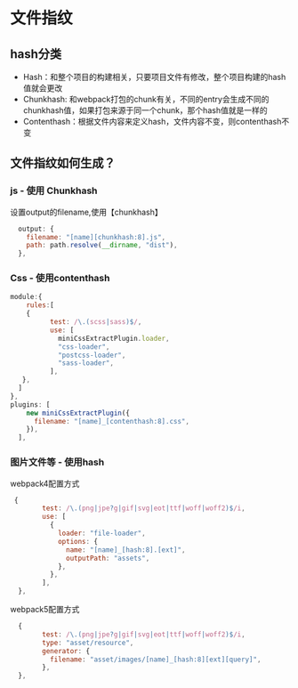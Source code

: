 #   文件指纹

## hash分类

- Hash：和整个项目的构建相关，只要项目文件有修改，整个项目构建的hash值就会更改
- Chunkhash: 和webpack打包的chunk有关，不同的entry会生成不同的chunkhash值，如果打包来源于同一个chunk，那个hash值就是一样的
- Contenthash：根据文件内容来定义hash，文件内容不变，则contenthash不变

## 文件指纹如何生成？ 

### js - 使用 Chunkhash

设置output的filename,使用【chunkhash】

```js
  output: {
    filename: "[name][chunkhash:8].js",
    path: path.resolve(__dirname, "dist"),
  },
```



### Css - 使用contenthash

```js
module:{
    rules:[
    {
          test: /\.(scss|sass)$/,
          use: [
            miniCssExtractPlugin.loader,
            "css-loader",
            "postcss-loader",
            "sass-loader",
          ],
   },
  ]
},
plugins: [
    new miniCssExtractPlugin({
      filename: "[name]_[contenthash:8].css",
    }),
  ],


```

### 图片文件等 - 使用hash

webpack4配置方式

```js
 {
        test: /\.(png|jpe?g|gif|svg|eot|ttf|woff|woff2)$/i,
        use: [
          {
            loader: "file-loader",
            options: {
              name: "[name]_[hash:8].[ext]",
              outputPath: "assets",
            },
          },
        ],
  },
```



webpack5配置方式

```javascript
  {
        test: /\.(png|jpe?g|gif|svg|eot|ttf|woff|woff2)$/i,
        type: "asset/resource",
        generator: {
          filename: "asset/images/[name]_[hash:8][ext][query]",
        },
  },
```


